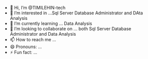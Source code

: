 - 👋 Hi, I’m @TIMILEHIN-tech
- 👀 I’m interested in ...Sql Server Database Administrator and DAta Analysis
- 🌱 I’m currently learning ... Data Analysis
- 💞️ I’m looking to collaborate on ... both Sql Server Database Administrator and Data Analysis
- 📫 How to reach me ...
- 😄 Pronouns: ...
- ⚡ Fun fact: ...

<!---
TIMILEHIN-tech/TIMILEHIN-tech is a ✨ special ✨ repository because its `README.md` (this file) appears on your GitHub profile.
You can click the Preview link to take a look at your changes.
--->
